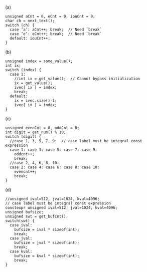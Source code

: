 (a)

    unsigned aCnt = 0, eCnt = 0, iouCnt = 0;
    char ch = next_text();
    switch (ch) {
      case ’a’: aCnt++; break;  // Need `break`
      case ’e’: eCnt++; break;  // Need `break`
      default: iouCnt++;
    }

(b)

    unsigned index = some_value();
    int ix;
    switch (index) {
      case 1:
        //int ix = get_value();  // Cannot bypass initialization
        ix = get_value();
        ivec[ ix ] = index;
        break;
      default:
        ix = ivec.size()-1;
        ivec[ ix ] = index;
    }

(c)

    unsigned evenCnt = 0, oddCnt = 0;
    int digit = get_num() % 10;
    switch (digit) {
      //case 1, 3, 5, 7, 9:  // case label must be integral const expression
      case 1: case 3: case 5: case 7: case 9:
        oddcnt++;
        break;
      //case 2, 4, 6, 8, 10:
      case 2: case 4: case 6: case 8: case 10:
        evencnt++;
        break;
    }

(d)

    //unsigned ival=512, jval=1024, kval=4096;
    // case label must be integral const expression
    constexpr unsigned ival=512, jval=1024, kval=4096;
    unsigned bufsize;
    unsigned swt = get_bufCnt();
    switch(swt) {
      case ival:
        bufsize = ival * sizeof(int);
        break;
      case jval:
        bufsize = jval * sizeof(int);
        break;
      case kval:
        bufsize = kval * sizeof(int);
        break;
    }

